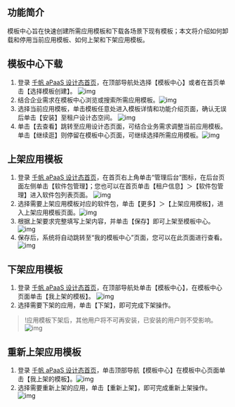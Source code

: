 ## 功能简介
模板中心旨在快速创建所需应用模板和下载各场景下现有模板；本文将介绍如何卸载和停用当前应用模板、如何上架和下架应用模板。

## 模板中心下载
1. 登录 [千帆 aPaaS 设计态首页](https://apaas.cloud.tencent.com/)，在顶部导航处选择【模板中心】或者在首页单击【选择模板创建】。
![img](https://main.qcloudimg.com/raw/115d0055214e2cfed88439ea870c3111.png)        
2. 结合企业需求在模板中心浏览或搜索所需应用模板。![img](https://main.qcloudimg.com/raw/122fc5fe4d0d0592fc507719a471af99.png)        
3. 选择当前应用模板，单击模板任意处进入模板详情和功能介绍页面，确认无误后单击【安装】至租户设计态空间。                 ![img](https://main.qcloudimg.com/raw/74900c99d086b875eb8235a168f67f8c.png)        
4. 单击【去查看】跳转至应用设计态页面，可结合业务需求调整当前应用模板。单击【继续逛】则停留在模板中心页面，可继续选择所需应用模板。![img](https://main.qcloudimg.com/raw/21c922a425932724bbd67e339c838850.png)        

## 上架应用模板
1. 登录 [千帆 aPaaS 设计态首页](https://apaas.cloud.tencent.com/)，在首页右上角单击“管理后台”图标，在后台页面左侧单击【软件包管理】；您也可以在首页单击【租户信息】＞【软件包管理】进入软件包列表页面。
![img](https://main.qcloudimg.com/raw/38be3451a537e32e6017aa30f9da8dc4.png)        
2. 选择需要上架应用模板对应的软件包，单击【更多】＞【上架应用模板】，进入上架应用模板页面。![img](https://main.qcloudimg.com/raw/046698317ff071dcb6e47eb1b543f00a.png)        
3. 根据上架要求完整填写上架内容，并单击【保存】即可上架至模板中心。                 ![img](https://main.qcloudimg.com/raw/6cd1411904e5d4a424d1adf721567865.png)        
4. 保存后，系统将自动跳转至“我的模板中心”页面，您可以在此页面进行查看。![img](https://main.qcloudimg.com/raw/a30aa9db529456d5b77c0d68c7adc58d.png)        

## 下架应用模板
1. 登录 [千帆 aPaaS 设计态首页](https://apaas.cloud.tencent.com/)，在顶部导航处单击【模板中心】，在模板中心页面单击【我上架的模板】。
![img](https://main.qcloudimg.com/raw/30837285fb8eda34e108ea094e842a88.png)        
2. 选择需要下架的应用，单击【下架】，即可完成下架操作。
>!应用模板下架后，其他用户将不可再安装，已安装的用户则不受影响。
>![img](https://main.qcloudimg.com/raw/ebedbd45bd696a6e9289a511b03a6f94.png)        

## 重新上架应用模板
1. 登录 [千帆 aPaaS 设计态首页](https://apaas.cloud.tencent.com/)，单击顶部导航【模板中心】在模板中心页面单击【我上架的模板】。![img](https://main.qcloudimg.com/raw/1fcaa88e4d8f1dac3123b10e055e8937.png)        
2. 选择需要重新上架的应用，单击【重新上架】，即可完成重新上架操作。![img](https://main.qcloudimg.com/raw/0a75a30b2046ec9a2129ed6790841335.png)        
